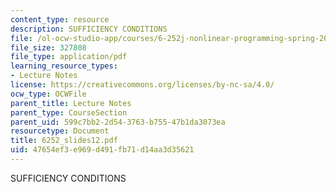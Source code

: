 ```yaml
---
content_type: resource
description: SUFFICIENCY CONDITIONS
file: /ol-ocw-studio-app/courses/6-252j-nonlinear-programming-spring-2003/47654ef3e969d491fb71d14aa3d35621_6252_slides12.pdf
file_size: 327808
file_type: application/pdf
learning_resource_types:
- Lecture Notes
license: https://creativecommons.org/licenses/by-nc-sa/4.0/
ocw_type: OCWFile
parent_title: Lecture Notes
parent_type: CourseSection
parent_uid: 599c7bb2-2d54-3763-b755-47b1da3073ea
resourcetype: Document
title: 6252_slides12.pdf
uid: 47654ef3-e969-d491-fb71-d14aa3d35621
---
```

SUFFICIENCY CONDITIONS